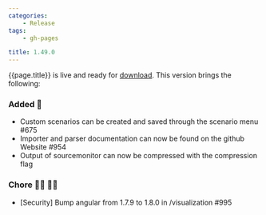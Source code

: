```yaml
---
categories:
    - Release
tags:
    - gh-pages

title: 1.49.0
---
```


{{page.title}} is live and ready for [download](https://github.com/MaibornWolff/codecharta/releases/tag/{{page.title}}). This version brings the following:

### Added 🚀

-   Custom scenarios can be created and saved through the scenario menu #675
-   Importer and parser documentation can now be found on the github Website #954
-   Output of sourcemonitor can now be compressed with the compression flag

### Chore 👨‍💻 👩‍💻

-   [Security] Bump angular from 1.7.9 to 1.8.0 in /visualization #995
